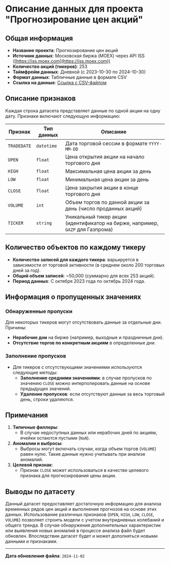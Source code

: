 # Описание данных для проекта "Прогнозирование цен акций"

## Общая информация

- **Название проекта**: Прогнозирование цен акций
- **Источник данных**: Московская биржа (MOEX) через API ISS ([https://iss.moex.com](https://iss.moex.com))
- **Количество акций (тикеров)**: 253
- **Таймфрейм данных**: Дневной (с 2023-10-30 по 2024-10-30)
- **Формат данных**: Табличные данные в формате CSV
- **Ссылка на данные**: [Ссылка с CSV-файлом](https://drive.google.com/file/d/1Rn3-XWfgK-fs7-8G2HM9bkLQ9utTA4wJ/view?usp=sharing)

## Описание признаков

Каждая строка датасета представляет данные по одной акции на одну дату. Признаки включают следующую информацию:

| Признак       | Тип данных    | Описание                                                                                   |
|---------------|---------------|--------------------------------------------------------------------------------------------|
| `TRADEDATE`   | `datetime`    | Дата торговой сессии в формате `YYYY-MM-DD`                                                |
| `OPEN`        | `float`       | Цена открытия акции на начало торгового дня                                                |
| `HIGH`        | `float`       | Максимальная цена акции за день                                                            |
| `LOW`         | `float`       | Минимальная цена акции за день                                                             |
| `CLOSE`       | `float`       | Цена закрытия акции в конце торгового дня                                                  |
| `VOLUME`      | `int`         | Объем торгов по данной акции за день (число проданных акций)                               |
| `TICKER`      | `string`      | Уникальный тикер акции (идентификатор на бирже, например, `GAZP` для Газпрома)             |

## Количество объектов по каждому тикеру

- **Количество записей для каждого тикера**: варьируется в зависимости от торговой активности (в среднем около 200 торговых дней за год).
- **Общий объем записей**: ~50,000 (суммарно для всех 253 акций).
- **Период данных**: С октября 2023 года по октябрь 2024 года.

## Информация о пропущенных значениях

### Обнаруженные пропуски
Для некоторых тикеров могут отсутствовать данные за отдельные дни. Причины:
- **Нерабочие дни** на бирже (например, выходные и праздничные дни).
- **Отсутствие торгов по конкретным акциям** в определенные дни.
  
### Заполнение пропусков
- Для тикеров с отсутствующими значениями используются следующие методы:
    - **Заполнение средними значениями**: в случае пропусков по значению `CLOSE` можно интерполировать данные на основе предыдущих значений.
    - **Удаление пропусков**: если отсутствуют данные за весь торговый день, строки удаляются.

## Примечания

1. **Типичные филлеры**:
   - В случае недоступных данных или нерабочих дней по акциям, ячейки остаются пустыми (`NaN`).
2. **Аномалии и выбросы**:
   - Выбросы могут включать случаи, когда объем торгов (`VOLUME`) равен нулю. Такие данные нужно учитывать при анализе аномалий.
3. **Целевой признак**:
   - Признак `CLOSE` может использоваться в качестве целевого признака для прогнозирования цены акции.

## Выводы по датасету

Данный датасет предоставляет достаточную информацию для анализа временных рядов цен акций и выполнения прогнозов на основе этих данных. Использование различных признаков (`OPEN`, `HIGH`, `LOW`, `CLOSE`, `VOLUME`) позволяет строить модели с учетом внутридневных колебаний и общего тренда. В случае обнаружения дополнительных характеристик или выявления новых аномалий в процессе анализа файл будет обновлен. Впоследствии датасет будет и может дополняться новыми данными и признаками.

---

**Дата обновления файла**: `2024-11-02`

